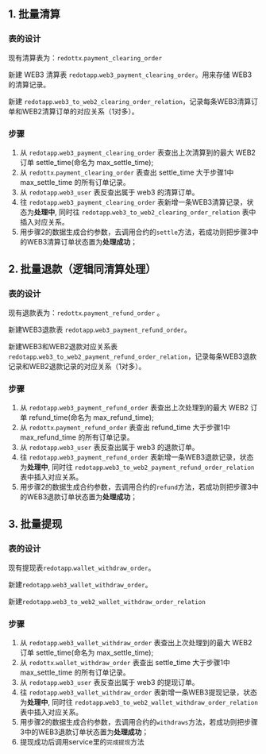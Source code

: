 ## 1. 批量清算

### 表的设计

现有清算表为：`redottx`.`payment_clearing_order`

新建 WEB3 清算表 `redotapp`.`web3_payment_clearing_order`。用来存储 WEB3 的清算记录。

新建 `redotapp`.`web3_to_web2_clearing_order_relation`，记录每条WEB3清算订单和WEB2清算订单的对应关系（1对多）。

### 步骤

1. 从 `redotapp`.`web3_payment_clearing_order` 表查出上次清算到的最大 WEB2 订单 settle_time(命名为 max_settle_time);
2. 从 `redottx`.`payment_clearing_order` 表查出 settle_time 大于步骤1中 max_settle_time 的所有订单记录。
3. 从 `redotapp`.`web3_user` 表反查出属于 web3 的清算订单。
4. 往 `redotapp`.`web3_payment_clearing_order` 表新增一条WEB3清算记录，状态为**处理中**, 同时往 
`redotapp`.`web3_to_web2_clearing_order_relation` 表中插入对应关系。
5. 用步骤2的数据生成合约参数，去调用合约的`settle`方法，若成功则把步骤3中的WEB3清算订单状态置为**处理成功**；


## 2. 批量退款（逻辑同清算处理）

### 表的设计

现有退款表为：`redottx`.`payment_refund_order` 。

新建WEB3退款表 `redotapp`.`web3_payment_refund_order`。

新建WEB3和WEB2退款对应关系表 `redotapp`.`web3_to_web2_payment_refund_order_relation`，记录每条WEB3退款记录和WEB2退款记录的对应关系（1对多）。

### 步骤

1. 从 `redotapp`.`web3_payment_refund_order` 表查出上次处理到的最大 WEB2 订单 refund_time(命名为 max_refund_time);
2. 从 `redottx`.`payment_refund_order` 表查出 refund_time 大于步骤1中 max_refund_time 的所有订单记录。
3. 从 `redotapp`.`web3_user` 表反查出属于 web3 的退款订单。
4. 往 `redotapp`.`web3_payment_refund_order` 表新增一条WEB3退款记录，状态为**处理中**, 同时往 
`redotapp`.`web3_to_web2_payment_refund_order_relation` 表中插入对应关系。
5. 用步骤2的数据生成合约参数，去调用合约的`refund`方法，若成功则把步骤3中的WEB3退款订单状态置为**处理成功**；



## 3. 批量提现

### 表的设计

现有提现表`redotapp`.`wallet_withdraw_order`。

新建`redotapp`.`web3_wallet_withdraw_order`。

新建`redotapp`.`web3_to_web2_wallet_withdraw_order_relation`

### 步骤

1. 从 `redotapp`.`web3_wallet_withdraw_order` 表查出上次处理到的最大 WEB2 订单 settle_time(命名为 max_settle_time);
2. 从 `redottx`.`wallet_withdraw_order` 表查出 settle_time 大于步骤1中 max_settle_time 的所有订单记录。
3. 从 `redotapp`.`web3_user` 表反查出属于 web3 的提现订单。
4. 往 `redotapp`.`web3_wallet_withdraw_order` 表新增一条WEB3提现记录，状态为**处理中**, 同时往 
`redotapp`.`web3_to_web2_wallet_withdraw_order_relation` 表中插入对应关系。
5. 用步骤2的数据生成合约参数，去调用合约的`withdraws`方法，若成功则把步骤3中的WEB3退款订单状态置为**处理成功**；
6. 提现成功后调用service里的`完成提现`方法
